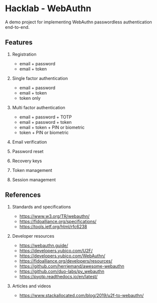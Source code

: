 # Hacklab - WebAuthn

A demo project for implementing WebAuthn passwordless authentication end-to-end.

## Features

1. Registration

    - email + password
    - email + token

2. Single factor authentication

    - email + password
    - email + token
    - token only

3. Multi factor authentication

    - email + password + TOTP
    - email + password + token
    - email + token + PIN or biometric
    - token + PIN or biometric

4. Email verification
5. Password reset
6. Recovery keys
7. Token management
8. Session management

## References

1. Standards and specifications

    - https://www.w3.org/TR/webauthn/
    - https://fidoalliance.org/specifications/
    - https://tools.ietf.org/html/rfc6238

2. Developer resources

    - https://webauthn.guide/
    - https://developers.yubico.com/U2F/
    - https://developers.yubico.com/WebAuthn/
    - https://fidoalliance.org/developers/resources/
    - https://github.com/herrjemand/awesome-webauthn
    - https://github.com/duo-labs/py_webauthn
    - https://pyotp.readthedocs.io/en/latest/

3. Articles and videos

    - https://www.stackallocated.com/blog/2019/u2f-to-webauthn/
